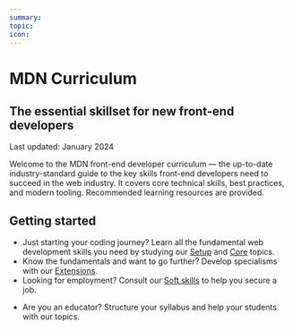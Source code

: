 ```yaml
---
summary:
topic:
icon:
---
```


# MDN Curriculum

## The essential skillset for new front-end developers

Last updated: January 2024

Welcome to the MDN front-end developer curriculum — the up-to-date industry-standard guide to the key skills front-end developers need to succeed in the web industry. It covers core technical skills, best practices, and modern tooling. Recommended learning resources are provided.

## Getting started

- Just starting your coding journey? Learn all the fundamental web development skills you need by studying our [Setup](#) and [Core](#) topics.
- Know the fundamentals and want to go further? Develop specialisms with our [Extensions](#). 
- Looking for employment? Consult our [Soft skills](#) to help you secure a job.
<!-- for Anuja: leave some space here to separate the student offering from the educator one -->
- Are you an educator? Structure your syllabus and help your students with our topics.
